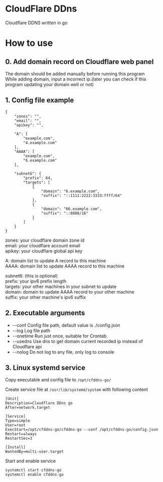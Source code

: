 # CloudFlare DDns
Cloudflare DDNS written in go

# How to use
## 0. Add domain record on Cloudflare web panel
The domain should be added manually before running this program  
While adding domain, input a incorrect ip.(later you can check if this program updating your domain well or not)  

## 1. Config file example
```
{
    "zones": "",
    "email": "",
    "apikey": "",

    "A": [
        "example.com",
        "4.example.com"
    ],
    "AAAA": [
        "example.com",
        "6.example.com"
    ],

    "subnet6": {
        "prefix": 64,
        "targets": [
            {
                "domain": "6.example.com",
                "suffix": "::1111:2222:3333:ffff/64"
            },
            {
                "domain": "66.example.com",
                "suffix": "::8888/16"
            }
        ]
    }
}
```
zones: your cloudflare domain zone id  
email: your cloudflare account email  
apikey: your cloudflare global api key  

A: domain list to update A record to this machine  
AAAA: domain list to update AAAA record to this machine  

subnet6: (this is optional)  
prefix: your ipv6 prefix length  
targets: your other machines in your subnet to update  
domain: domain to update AAAA record to your other machine  
suffix: your other machine's ipv6 suffix  

## 2. Executable arguments
- --conf    Config file path, default value is ./config.json  
- --log     Log file path  
- --onetime Run just once, suitable for Crontab.  
- --usedns  Use dns to get domain current recorded ip instead of Cloudflare api  
- --nolog   Do not log to any file, only log to console  

## 3. Linux systemd service
Copy executable and config file to ```/opt/cfddns-go/```  

Create service file at ```/usr/lib/systemd/system``` with following content  
```
[Unit]
Description=Cloudflare DDns go
After=network.target

[Service]
Type=simple
User=root
ExecStart=/opt/cfddns-go/cfddns-go --conf /opt/cfddns-go/config.json
Restart=always
RestartSec=3

[Install]
WantedBy=multi-user.target
```
Start and enable service
```
systemctl start cfddns-go
systemctl enable cfddns-go
```
